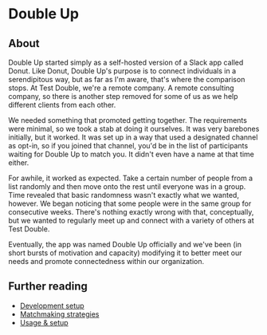 # Double Up

## About

Double Up started simply as a self-hosted version of a Slack app called Donut. Like Donut, Double Up's purpose is to connect individuals in a serendipitous way, but as far as I'm aware, that's where the comparison stops. At Test Double, we're a remote company. A remote consulting company, so there is another step removed for some of us as we help different clients from each other.

We needed something that promoted getting together. The requirements were minimal, so we took a stab at doing it ourselves. It was very barebones initially, but it worked. It was set up in a way that used a designated channel as opt-in, so if you joined that channel, you'd be in the list of participants waiting for Double Up to match you. It didn't even have a name at that time either.

For awhile, it worked as expected. Take a certain number of people from a list randomly and then move onto the rest until everyone was in a group. Time revealed that basic randomness wasn't exactly what we wanted, however. We began noticing that some people were in the same group for consecutive weeks. There's nothing exactly wrong with that, conceptually, but we wanted to regularly meet up and connect with a variety of others at Test Double.

Eventually, the app was named Double Up officially and we've been (in short bursts of motivation and capacity) modifying it to better meet our needs and promote connectedness within our organization.

## Further reading

- [Development setup](docs/development_setup)
- [Matchmaking strategies](docs/matchmaking_strategies)
- [Usage & setup](docs/usage_and_setup)
